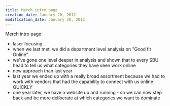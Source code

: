 ```yaml
---
title: Merch intro page
creation_date: January 20, 2012
modification_date: January 20, 2012
---
```



Merch intro page
- laser focusing
- when we last met, we did a department level analysis on "Good fit Online"
- we've gone one level deeper in analysis and shown that to every SBU head to tell us what categories they have seen work online 
- new approach than last year 
- last year we ended up with a really broad assortment because we had to work with vendors that had the capability to connect with us online QUICKLY
- one year later, we have a website up and running - so we can now step back and be more deliberate at which categories we want to dominate
 
